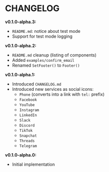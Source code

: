 # CHANGELOG

**v0.1.0-alpha.3:**
- `README.md`: notice about test mode
- Support for test mode logging

**v0.1.0-alpha.2:**
- `README.md` cleanup (listing of components)
- Added `examples/confirm_email`
- Renamed `SetFooter()` to `Footer()`

**v0.1.0-alpha.1:**
- Introduced `CHANGELOG.md`
- Introduced new services as social icons:
  - `Phone` (converts into a link with `tel:` prefix)
  - `Facebook`
  - `YouTube`
  - `Instagram`
  - `LinkedIn`
  - `Slack`
  - `Discord`
  - `TikTok`
  - `Snapchat`
  - `Threads`
  - `Telegram`

**v0.1.0-alpha.0:**
- Initial implementation